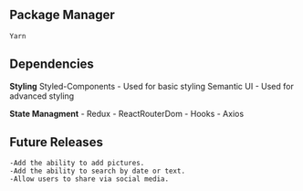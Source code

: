 ## Package Manager
    Yarn

## Dependencies
  **Styling**
    Styled-Components
       - Used for basic styling
    Semantic UI
      - Used for advanced styling
   
   **State Managment**
     - Redux
     - ReactRouterDom
     - Hooks
     - Axios
   
 
 ## Future Releases
    -Add the ability to add pictures.
    -Add the ability to search by date or text.
    -Allow users to share via social media.
    
    
     
 
     
     
  

  
    
  

